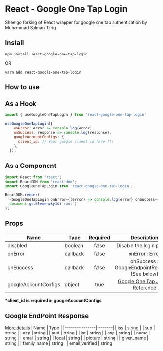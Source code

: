 # React - Google One Tap Login

Sheetgo forking of React wrapper for google one tap authentication by Muhammad Salman Tariq

## Install
```
npm install react-google-one-tap-login
```
OR
```
yarn add react-google-one-tap-login
```

## How to use
## As a Hook
```js
import { useGoogleOneTapLogin } from 'react-google-one-tap-login';

useGoogleOneTapLogin({
    onError: error => console.log(error),
    onSuccess: response => console.log(response),
    googleAccountConfigs: {
      client_id: // Your google client id here !!!
    },
  });
```

## As a Component
```js
import React from 'react';
import ReactDOM from 'react-dom';
import GoogleOneTapLogin from 'react-google-one-tap-login';

ReactDOM.render(
  <GoogleOneTapLogin onError={(error) => console.log(error} onSuccess={(response) => console.log(response} googleAccountConfigs={{ client_id: // Your google client id here !!! }} />,
  document.getElementById('root')
);
```


## Props
| Name                 | Type     | Required |                                                          Description                                                         |
|----------------------|----------|:--------:|:----------------------------------------------------------------------------------------------------------------------------:|
| disabled             | boolean  |   false  |                                                   Disable the login prompt                                                   |
| onError              | callback |   false  |                                                    onError : Error | null                                                    |
| onSuccess            | callback |   false  |                                        onSuccess : GoogleEndpointResponse (See below)                                        |
| googleAccountConfigs |  object  |   true   | [Google One Tap JS API Reference](https://developers.google.com/identity/one-tap/web/reference/js-reference#IdConfiguration) |
#### *client_id is required in googleAccountConfigs



## Google EndPoint Response 
[More details](https://developers.google.com/identity/sign-in/web/backend-auth#calling-the-tokeninfo-endpoint)
| Name           | Type   |
|----------------|--------|
| iss            | string |
| sup            | string |
| azp            | string |
| aud            | string |
| iat            | string |
| exp            | string |
| name           | string |
| email          | string |
| local          | string |
| picture        | string |
| given_name     | string |
| family_name    | string |
| email_verified | string |
